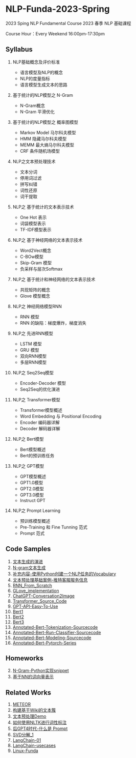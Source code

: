 # NLP-Funda-2023-Spring
2023 Sping NLP Fundamental Course
2023 春季 NLP 基础课程

Course Hour：Every Weekend 16:00pm-17:30pm

## Syllabus

1. NLP基础概念及评价标准
    - 语言模型及NLP的概念
    - NLP的度量指标
    - 语言模型生成文本的思路

2. 基于统计的NLP模型之 N-Gram
    - N-Gram概念
    - N-Gram 平滑优化

3. 基于统计的NLP模型之 概率图模型
    - Markov Model 马尔科夫模型
    - HMM 隐藏马尔科夫模型
    - MEMM 最大熵马尔科夫模型
    - CRF 条件随机场模型

4. NLP之文本预处理技术
    - 文本分词
    - 停用词过滤
    - 拼写纠错
    - 词性还原
    - 词干提取

5. NLP之 基于统计的文本表示技术
    - One Hot 表示
    - 词袋模型表示
    - TF-IDF模型表示

6. NLP之 基于神经网络的文本表示技术
    - Word2Vect概念
    - C-BOw模型
    - Skip-Gram 模型
    - 负采样与层次Softmax

7. NLP之 基于统计和神经网络的文本表示技术
    - 共现矩阵的概念
    - Glove 模型概念

8. NLP之 神经网络模型RNN
    - RNN 模型
    - RNN 的缺陷：梯度爆炸，梯度消失

9. NLP之 先进RNN模型
    - LSTM 模型
    - GRU 模型
    - 双向RNN模型
    - 多层RNN模型

10. NLP之 Seq2Seq模型
    - Encoder-Decoder 模型
    - Seq2Seq的优化演进

11. NLP之 Transformer模型
    - Transformer模型概述
    - Word Embedding 与 Positional Encoding
    - Encoder 编码器详解
    - Decoder 解码器详解

12. NLP之 Bert模型
    - Bert模型概述
    - Bert的预训练任务

13. NLP之 GPT模型
    - GPT模型概述
    - GPT1.0模型
    - GPT2.0模型
    - GPT3.0模型
    - Instruct GPT

14. NLP之 Prompt Learning
    - 预训练模型概述
    - Pre-Training 和 Fine Tunning 范式
    - Prompt 范式


## Code Samples

1. [文本生成的演进](code/NLP基础课第一节-文本生成.ipynb)
2. [N-gram文本生成](code/NLP%E5%9F%BA%E7%A1%80%E8%AF%BE%E7%AC%AC%E4%BA%8C%E8%8A%82-N_Gram%E6%A8%A1%E5%9E%8B%E8%AE%AD%E7%BB%83%E5%8F%8A%E6%96%87%E6%9C%AC%E7%94%9F%E6%88%90.ipynb)
3. [补充内容-使用Python创建一个NLP任务的Vocabulary](https://github.com/sawyerbutton/NLP-Funda-2023-Spring/blob/main/code/%E4%BD%BF%E7%94%A8Python%E6%90%AD%E5%BB%BAVocabulary.ipynb)
4. [文本预处理基础案例-推特客服服务信息](https://github.com/sawyerbutton/NLP-Funda-2023-Spring/blob/main/code/%E6%8E%A8%E7%89%B9%E6%96%87%E6%9C%AC%E9%A2%84%E5%A4%84%E7%90%86.ipynb)
5. [RNN_From_Scratch](https://github.com/sawyerbutton/NLP-Funda-2023-Spring/blob/main/code/RNN_From_Scratch_1.ipynb)
6. [GLove_implementation](https://github.com/sawyerbutton/NLP-Funda-2023-Spring/blob/main/code/Glove_Implementation.ipynb)
7. [ChatGPT-Conversation2Image](https://github.com/sawyerbutton/NLP-Funda-2023-Spring/blob/main/code/gpt-image.js)
8. [Transformer_Source_Code](https://github.com/sawyerbutton/NLP-Funda-2023-Spring/blob/main/code/Transformer_Source_Code.ipynb)
9. [GPT-API-Easy-To-Use](https://github.com/sawyerbutton/NLP-Funda-2023-Spring/blob/main/code/gpt_ez.ipynb)
10. [Bert1](https://github.com/sawyerbutton/NLP-Funda-2023-Spring/blob/main/code/Bert_Demo_1.ipynb)
11. [Bert2](https://github.com/sawyerbutton/NLP-Funda-2023-Spring/blob/main/code/Bert_Demo_2.ipynb)
12. [Bert3](https://github.com/sawyerbutton/NLP-Funda-2023-Spring/blob/main/code/Bert_Demo_3.ipynb)
13. [Annotated-Bert-Tokenization-Sourcecode](https://github.com/sawyerbutton/NLP-Funda-2023-Spring/blob/main/code/Bert-Tokenization-Annotated.py)
14. [Annotated-Bert-Run-Classifier-Sourcecode](https://github.com/sawyerbutton/NLP-Funda-2023-Spring/blob/main/code/Bert-Run-Classifier-Annotated.py)
15. [Annotated-Bert-Modeling-Sourcecode](https://github.com/sawyerbutton/NLP-Funda-2023-Spring/blob/main/code/Bert-Modeling-Annotated.py)
16. [Annotated-Bert-Pytorch-Series](https://github.com/sawyerbutton/NLP-Funda-2023-Spring/tree/main/code/annotated_bert_pytorch)

## Homeworks

2. [N-Gram-Python实现snippet](Homework/NLP%E5%9F%BA%E7%A1%80%E7%AC%AC%E4%BA%8C%E8%8A%82%E8%AF%BE%E5%90%8E%E4%BD%9C%E4%B8%9A.py)
3. [基于NN的词向量表示](https://github.com/sawyerbutton/NLP-Funda-2023-Spring/blob/main/Homework/words_vetctorize.ipynb)


## Related Works

1. [METEOR](Related/METEOR.ipynb)
2. [构建基于Wiki的文本簇](https://github.com/sawyerbutton/NLP-Funda-2023-Spring/blob/main/Related/%E4%BD%BF%E7%94%A8Wiki%E6%9E%84%E5%BB%BA%E4%B8%80%E4%B8%AA%E6%96%87%E6%9C%AC%E7%B0%87.ipynb)
3. [文本预处理Demo](https://github.com/sawyerbutton/NLP-Funda-2023-Spring/blob/main/Related/%E6%96%87%E6%9C%AC%E9%A2%84%E5%A4%84%E7%90%86Demo.ipynb)
4. [如何使用NLTK进行词性标注](https://github.com/sawyerbutton/NLP-Funda-2023-Spring/blob/main/Related/%E5%A6%82%E4%BD%95%E4%BD%BF%E7%94%A8NLTK%E8%BF%9B%E8%A1%8C%E8%AF%8D%E6%80%A7%E6%A0%87%E6%B3%A8.ipynb)
5. [后GPT4时代-什么是 Prompt](https://gist.github.com/sawyerbutton/2305cd60e134ffc06d8402fbfc4b7035)
6. [SVD分解_1](https://github.com/sawyerbutton/NLP-Funda-2023-Spring/blob/main/Related/SVD%E5%88%86%E8%A7%A320230410.pdf)
7. [LangChain-01](https://gist.github.com/sawyerbutton/412a6c1dbde2b112faa7f84493b9e28f)
8. [LangChain-usecases](https://github.com/sawyerbutton/NLP-Funda-2023-Spring/blob/main/Related/langchain_usecases.ipynb)
9. [Linux-Funda](https://gist.github.com/sawyerbutton/2328d829cb5d56d0b3f2d017f869d747)
